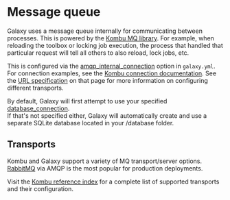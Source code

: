 
# Message queue

Galaxy uses a message queue internally for communicating between processes. 
This is powered by the [Kombu MQ library](https://docs.celeryproject.org/projects/kombu/en/stable/). 
For example, when reloading the toolbox or locking job execution,
the process that handled that particular request will tell all others to also reload, lock jobs, etc. 

<!-- TODO Discuss Galaxies benefit of using an MQ -->

<!-- TODO the types of messages being passed, more detailed than above -->

This is configured via the [amqp_internal_connection](https://docs.galaxyproject.org/en/latest/admin/config.html#amqp-internal-connection)
option in `galaxy.yml`. For connection examples, see the [Kombu connection documentation](https://docs.celeryproject.org/projects/kombu/en/stable/userguide/connections.html).
See the [URL specification](https://docs.celeryproject.org/projects/kombu/en/stable/userguide/connections.html#urls) on that page for more information on configuring different transports.

<!-- TODO copy in an actual rabbit MQ example from the link above 
```
amqp_internal_connection: 
```
-->

By default, Galaxy will first attempt to use
your specified [database_connection](https://docs.galaxyproject.org/en/latest/admin/config.html#database-connection).  
If that's not specified either, Galaxy will automatically create and use a separate SQLite
database located in your <galaxy>/database folder.

## Transports
Kombu and Galaxy support a variety of MQ transport/server options. 
[RabbitMQ](https://www.rabbitmq.com/) via AMQP is the most popular for production deployments.

Visit the [Kombu reference index](https://docs.celeryproject.org/projects/kombu/en/latest/reference/index.html) for a
complete list of supported transports and their configuration.

<!-- TODO Specify any requirements Galaxy has for transport features. -->

<!-- TODO Specify what nodes need to be able to access the MQ (nginx proxy, uwsgi web, job handlers, workflow schedulers, compute nodes, etc?). -->
